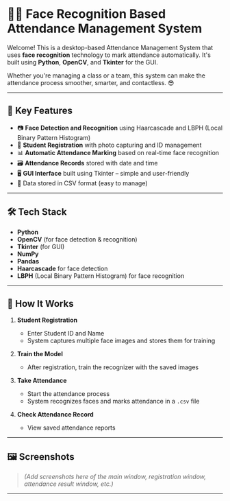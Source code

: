 # 👨‍🏫 Face Recognition Based Attendance Management System

Welcome! This is a desktop-based Attendance Management System that uses **face recognition** technology to mark attendance automatically. It's built using **Python**, **OpenCV**, and **Tkinter** for the GUI.

Whether you're managing a class or a team, this system can make the attendance process smoother, smarter, and contactless. 😎

---

## 📌 Key Features

- 📷 **Face Detection and Recognition** using Haarcascade and LBPH (Local Binary Pattern Histogram)
- 👤 **Student Registration** with photo capturing and ID management
- 📊 **Automatic Attendance Marking** based on real-time face recognition
- 🗃️ **Attendance Records** stored with date and time
- 🖥️ **GUI Interface** built using Tkinter – simple and user-friendly
- 💾 Data stored in CSV format (easy to manage)

---

## 🛠️ Tech Stack

- **Python**
- **OpenCV** (for face detection & recognition)
- **Tkinter** (for GUI)
- **NumPy**
- **Pandas**
- **Haarcascade** for face detection
- **LBPH** (Local Binary Pattern Histogram) for face recognition

---

## 🚀 How It Works

1. **Student Registration**  
   - Enter Student ID and Name
   - System captures multiple face images and stores them for training

2. **Train the Model**  
   - After registration, train the recognizer with the saved images

3. **Take Attendance**  
   - Start the attendance process
   - System recognizes faces and marks attendance in a `.csv` file

4. **Check Attendance Record**  
   - View saved attendance reports

---

## 🖼️ Screenshots

> _(Add screenshots here of the main window, registration window, attendance result window, etc.)_

---
